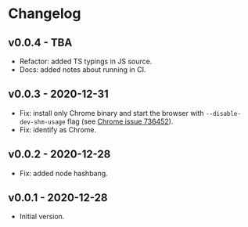 # Changelog

## v0.0.4 - TBA

- Refactor: added TS typings in JS source.
- Docs: added notes about running in CI.
## v0.0.3 - 2020-12-31

- Fix: install only Chrome binary and start the browser with `--disable-dev-shm-usage` flag (see [Chrome issue 736452](https://bugs.chromium.org/p/chromium/issues/detail?id=736452)).
- Fix: identify as Chrome.
## v0.0.2 - 2020-12-28

- Fix: added node hashbang.

## v0.0.1 - 2020-12-28

- Initial version.
